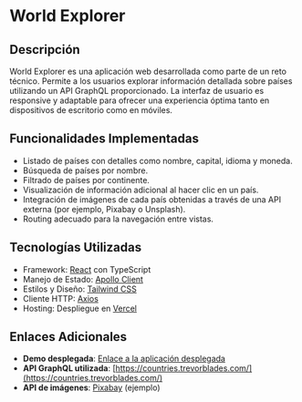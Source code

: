 # World Explorer

## Descripción
World Explorer es una aplicación web desarrollada como parte de un reto técnico. Permite a los usuarios explorar información detallada sobre países utilizando un API GraphQL proporcionado. La interfaz de usuario es responsive y adaptable para ofrecer una experiencia óptima tanto en dispositivos de escritorio como en móviles.

## Funcionalidades Implementadas
- Listado de países con detalles como nombre, capital, idioma y moneda.
- Búsqueda de países por nombre.
- Filtrado de países por continente.
- Visualización de información adicional al hacer clic en un país.
- Integración de imágenes de cada país obtenidas a través de una API externa (por ejemplo, Pixabay o Unsplash).
- Routing adecuado para la navegación entre vistas.

## Tecnologías Utilizadas
- Framework: [React](https://reactjs.org/) con TypeScript
- Manejo de Estado: [Apollo Client](https://www.apollographql.com/docs/react/)
- Estilos y Diseño: [Tailwind CSS](https://tailwindcss.com/)
- Cliente HTTP: [Axios](https://axios-http.com/)
- Hosting: Despliegue en [Vercel](https://vercel.com/)

## Enlaces Adicionales
- **Demo desplegada**: [Enlace a la aplicación desplegada](https://world-explorer-app.vercel.app/)
- **API GraphQL utilizada**: [https://countries.trevorblades.com/](https://countries.trevorblades.com/)
- **API de imágenes**: [Pixabay](https://pixabay.com/) (ejemplo)

